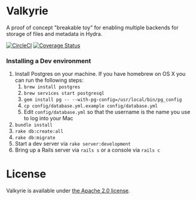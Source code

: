 # Valkyrie

A proof of concept "breakable toy" for enabling multiple backends for storage of
  files and metadata in Hydra.

[![CircleCI](https://circleci.com/gh/projecthydra-labs/valkyrie.svg?style=svg)](https://circleci.com/gh/projecthydra-labs/valkyrie) [![Coverage Status](https://coveralls.io/repos/github/projecthydra-labs/valkyrie/badge.svg?branch=master)](https://coveralls.io/github/projecthydra-labs/valkyrie?branch=master)


### Installing a Dev environment

1. Install Postgres on your machine.  If you have homebrew on OS X you can run the following steps:
   1. `brew install postgres`
   1. `brew services start postgresql`
   1.  `gem install pg -- --with-pg-config=/usr/local/bin/pg_config`
   1.  `cp config/database.yml.example config/database.yml`
   1.  Edit `config/database.yml` so that the username is the name you use to log into your Mac
1. `bundle install`
1. `rake db:create:all`
1. `rake db:migrate`
1. Start a dev server via `rake server:development`
1. Bring up a Rails server via `rails s` or a console via `rails c`


# License

Valkyrie is available under [the Apache 2.0 license](LICENSE).
